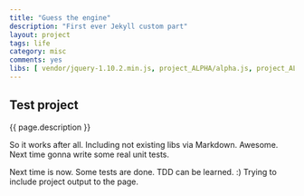 ```yaml
---
title: "Guess the engine"
description: "First ever Jekyll custom part"
layout: project
tags: life
category: misc
comments: yes
libs: [ vendor/jquery-1.10.2.min.js, project_ALPHA/alpha.js, project_ALPHA/alpha-app.js ]
---
```

## Test project
{{ page.description }}

So it works after all. Including not existing libs via Markdown. Awesome. Next time gonna write some real unit tests.

Next time is now. Some tests are done. TDD can be learned. :) Trying to include project output to the page.

<div class="draw-container" />